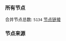 ### 所有节点
合并节点总数: `5134`
[节点链接](https://github.com/rzhy1/33/raw/master/sub/sub_merge_base64.txt)

### 节点来源
